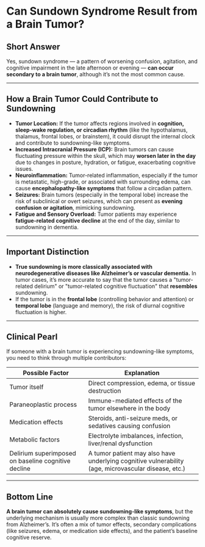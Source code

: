 # Can Sundown Syndrome Result from a Brain Tumor?

## Short Answer
Yes, sundown syndrome — a pattern of worsening confusion, agitation, and cognitive impairment in the late afternoon or evening — **can occur secondary to a brain tumor**, although it’s not the most common cause.

---

## How a Brain Tumor Could Contribute to Sundowning
- **Tumor Location:** If the tumor affects regions involved in **cognition, sleep-wake regulation, or circadian rhythm** (like the hypothalamus, thalamus, frontal lobes, or brainstem), it could disrupt the internal clock and contribute to sundowning-like symptoms.
- **Increased Intracranial Pressure (ICP):** Brain tumors can cause fluctuating pressure within the skull, which may **worsen later in the day** due to changes in posture, hydration, or fatigue, exacerbating cognitive issues.
- **Neuroinflammation:** Tumor-related inflammation, especially if the tumor is metastatic, high-grade, or associated with surrounding edema, can cause **encephalopathy-like symptoms** that follow a circadian pattern.
- **Seizures:** Brain tumors (especially in the temporal lobe) increase the risk of subclinical or overt seizures, which can present as **evening confusion or agitation**, mimicking sundowning.
- **Fatigue and Sensory Overload:** Tumor patients may experience **fatigue-related cognitive decline** at the end of the day, similar to sundowning in dementia.

---

## Important Distinction
- **True sundowning is more classically associated with neurodegenerative diseases like Alzheimer’s or vascular dementia.** In tumor cases, it’s more accurate to say that the tumor causes a "tumor-related delirium" or "tumor-related cognitive fluctuation" that **resembles** sundowning.
- If the tumor is in the **frontal lobe** (controlling behavior and attention) or **temporal lobe** (language and memory), the risk of diurnal cognitive fluctuation is higher.

---

## Clinical Pearl
If someone with a brain tumor is experiencing sundowning-like symptoms, you need to think through multiple contributors:

| Possible Factor | Explanation |
|---|---|
| Tumor itself | Direct compression, edema, or tissue destruction |
| Paraneoplastic process | Immune-mediated effects of the tumor elsewhere in the body |
| Medication effects | Steroids, anti-seizure meds, or sedatives causing confusion |
| Metabolic factors | Electrolyte imbalances, infection, liver/renal dysfunction |
| Delirium superimposed on baseline cognitive decline | A tumor patient may also have underlying cognitive vulnerability (age, microvascular disease, etc.) |

---

## Bottom Line
**A brain tumor can absolutely cause sundowning-like symptoms**, but the underlying mechanism is usually more complex than classic sundowning from Alzheimer’s. It’s often a mix of tumor effects, secondary complications (like seizures, edema, or medication side effects), and the patient’s baseline cognitive reserve.
